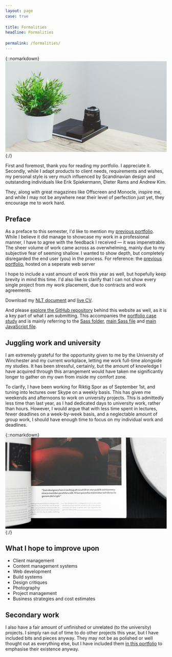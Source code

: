 ```yaml
---
layout: page
case: true

title: Formalities
headline: Formalities

permalink: /formalities/
---
```


{::nomarkdown}
<img src="../img/formalities/img1.jpg" alt="Desk">
{:/}

<!-- <div class="div"></div>

<p class="lead">This particular page should contain formalities, messages for your reader(s), links along with downloads for your live CV, NLT document and previous portfolio to highlight improvements. You should also include a section with work that may not fit into a particular section, but you'd like to show off anyway. This, or a section of this on each page. I.e. "unused web projects" or "photos that didn't make the cut".</p>

* Mention the year briefly
* Link to the previous portfolio, mention why you're doing X, Y and Z
* Highlight improvements
* Ramble, mention work placement and link to updated NLT
* Sidenote, link to live CV
* Have a dedicated section to unused/unfinished projects, but limit to screenshots -->

<div class="div"></div>

<p class="lead">First and foremost, thank you for reading my portfolio. I appreciate it. Secondly, while I adapt products to client needs, requirements and wishes, my personal style is very much influenced by Scandinavian design and outstanding individuals like Erik Spiekermann, Dieter Rams and Andrew Kim.</p>

<p class="lead">They, along with great magazines like Offscreen and Monocle, inspire me, and while I may not be anywhere near their level of perfection just yet, they encourage me to work hard.</p>

<div class="div"></div>

## Preface

<p class="pull">
	As a preface to this semester, I'd like to mention my <a href="http://magnusskare.science/uni/" target="_blank">previous portfolio</a>. While I believe it did manage to showcase my work in a professional manner, I have to agree with the feedback I received &mdash; it was impenetrable. The sheer volume of work came across as overwhelming, mainly due to my subjective fear of seeming shallow. I wanted to show depth, but completely disregarded the end user (you) in the process.
	<span class="entry">For reference: the <a href="http://magnusskare.science/uni/" target="_blank">previous portfolio</a>, hosted on a seperate web server</span>
</p>

I hope to include a vast amount of work this year as well, but hopefully keep brevity in mind this time. I'd also like to clarify that I can not show every single project from my work placement, due to contracts and work agreements.

Download my <a href="#">NLT document</a> and <a href="#">live CV</a>.

And please <a href="https://github.com/partcoffee/uni" target="_blank">explore the GitHub repository</a> behind this website as well, as it is a key part of what I am submitting. This accompanies the <a href="/portfolio">portfolio case study</a> and is mainly referring to the <a href="https://github.com/partcoffee/uni/tree/master/_sass" target="_blank">Sass folder</a>, <a href="https://github.com/partcoffee/uni/tree/master/css" target="_blank">main Sass file</a> and <a href="https://github.com/partcoffee/uni/blob/master/js/main.js" target="_blank">main JavaScript file</a>.

<div class="div"></div>

## Juggling work and university

I am extremely grateful for the opportunity given to me by the University of Winchester and my current workplace, letting me work full-time alongside my studies. It has been stressful, certainly, but the amount of knowledge I have acquired through this arrangement would have taken me significantly longer to gather on my own from inside my comfort zone.

To clarify, I have been working for Riktig Spor as of September 1st, and tuning into lectures over Skype on a weekly basis. This has given me weekends and afternoons to work on university projects. This is admittedly less time than last year, as I had dedicated days to university work, rather than hours. However, I would argue that with less time spent in lectures, fewer deadlines on a week-by-week basis, and a neglectable amount of group work, I should have enough time to focus on my individual work and deadlines.

<div class="div"></div>

{::nomarkdown}
<img src="../img/workflow/layout.jpg" alt="">
{:/}

<div class="div"></div>

## What I hope to improve upon

<ul class="skill-list">
	<li>Client management</li>
	<li>Content management systems</li>
	<li>Web development</li>
	<li>Build systems</li>
	<li>Design critiques</li>
	<li>Photography</li>
	<li>Project management</li>
	<li>Business strategies and cost estimates</li>
</ul>

<div class="div"></div>

## Secondary work

I also have a fair amount of unfinished or unrelated (to the university) projects. I simply ran out of time to do other projects this year, but I have included bits and pieces anyway. They may not be as polished or well thought out as everything else, but I have included them <a href="/secondary">in this portfolio</a> to emphasise their existence anyway.

<div class="div"></div>